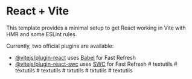 # React + Vite

This template provides a minimal setup to get React working in Vite with HMR and some ESLint rules.

Currently, two official plugins are available:

- [@vitejs/plugin-react](https://github.com/vitejs/vite-plugin-react/blob/main/packages/plugin-react/README.md) uses [Babel](https://babeljs.io/) for Fast Refresh
- [@vitejs/plugin-react-swc](https://github.com/vitejs/vite-plugin-react-swc) uses [SWC](https://swc.rs/) for Fast Refresh
#   t e x t u t i l s  
 #   t e x t u t i l s  
 #   t e x t u t i l s  
 #   t x t u t i l s  
 #   t x t u t i l s  
 #   t e x t u t i l s  
 